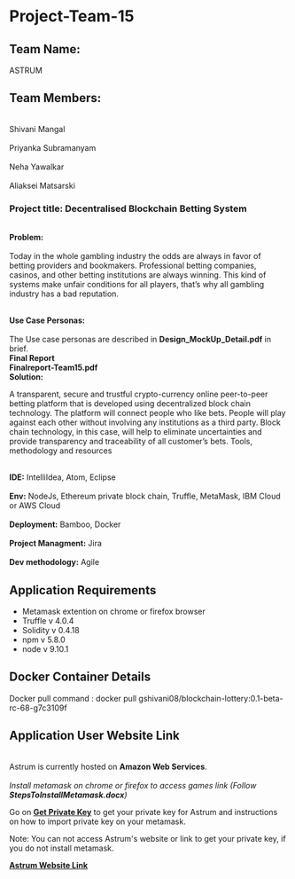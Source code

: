 # Project-Team-15

## Team Name:
ASTRUM

## Team Members: 
 <br> Shivani Mangal</br>
 <br> Priyanka Subramanyam </br> 
 <br> Neha Yawalkar</br>
 <br>Aliaksei Matsarski</br>
  
### Project title:  Decentralised Blockchain Betting System 

<br><b>Problem: </br></b>
<br>Today in the whole gambling industry the odds are always in favor of betting providers and bookmakers. Professional betting companies, casinos, and other betting institutions are always winning. This kind of systems make unfair conditions for all players, that’s why all gambling industry has a bad reputation. </br>


<br><b>Use Case Personas: </br></b>  
The Use case personas are described in **Design_MockUp_Detail.pdf** in brief.
<br><b>Final Report </br></b> 
**Finalreport-Team15.pdf**
<br><b>Solution: </br></b>
 
A transparent, secure and trustful crypto-currency online peer-to-peer betting platform that is developed using decentralized block chain technology. 
The platform will connect people who like bets. People will play against each other without involving any institutions as a third party. Block chain technology, in this case, will help to eliminate uncertainties and provide transparency and traceability of all customer’s bets. 
Tools, methodology and resources 

<br><b>IDE:</b> IntelliIdea, Atom, Eclipse</br>
<br><b>Env:</b> NodeJs, Ethereum private block chain, Truffle, MetaMask, IBM Cloud or AWS Cloud</br> 
<b><br>Deployment:</b> Bamboo, Docker</br>
<br><b>Project Managment:</b> Jira</br>
<br><b>Dev methodology:</b> Agile </br>

## Application Requirements
- Metamask extention on chrome or firefox browser
- Truffle v 4.0.4
- Solidity v 0.4.18
- npm v 5.8.0
- node v 9.10.1

## Docker Container Details
Docker pull command : docker pull gshivani08/blockchain-lottery:0.1-beta-rc-68-g7c3109f

## Application User Website Link
<br>Astrum is currently hosted on **Amazon Web Services**.</br>
<br>*Install metamask on chrome or firefox to access games link (Follow **StepsToInstallMetamask.docx**)*</br>




Go on  **[Get Private Key](http://34.218.215.190:3000/#/metamask)** to get your private key for Astrum and instructions on how to import private key on your metamask.

Note: You can not access Astrum's website or link to get your private key, if you do not install metamask.

**[Astrum Website Link](http://34.218.215.190:3000)**







